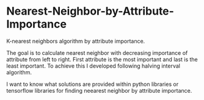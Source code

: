 # Nearest-Neighbor-by-Attribute-Importance
K-nearest neighbors algorithm by attribute importance.

The goal is to calculate nearest neighbor with decreasing importance of attribute from left to right. First attribute is the most important and last is the least important. To achieve this I developed following halving interval algorithm.

I want to know what solutions are provided within python libraries or tensorflow libraries for finding neearest neighbor by attribute importance.
